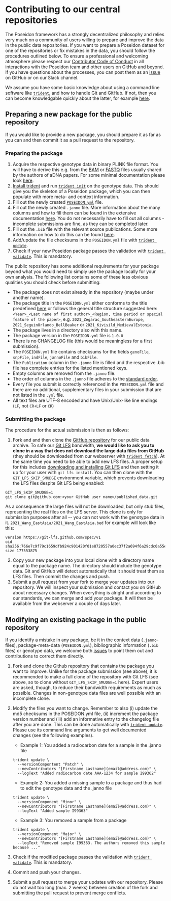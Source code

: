 # Contributing to our central repositories

The Poseidon framework has a strongly decentralized philosophy and relies very much on a community of users willing to prepare and improve the data in the public data repositories. If you want to prepare a Poseidon dataset for one of the repositories or fix mistakes in the data, you should follow the procedures outlined below. To ensure a professional and welcoming atmosphere please respect our [Contributor Code of Conduct](conduct.md) in all interactions with the Poseidon team and other users on GitHub and beyond. If you have questions about the processes, you can post them as an [issue](https://github.com/poseidon-framework/published_data/issues) on GitHub or on our Slack channel.

We assume you have some basic knowledge about using a command line software like [`trident`](trident), and how to handle Git and GitHub. If not, then you can become knowledgable quickly about the latter, for example [here](https://lab.github.com/githubtraining/introduction-to-github).

## Preparing a new package for the public repository

If you would like to provide a new package, you should prepare it as far as you can and then commit it as a pull request to the repository.

### Preparing the package

1. Acquire the respective genotype data in binary PLINK file format. You will have to derive this e.g. from the [BAM](https://en.wikipedia.org/wiki/SAM_(file_format)) or [FASTQ](https://en.wikipedia.org/wiki/FASTQ_format) files usually shared by the authors of aDNA papers. For some minimal documentation please look [here](genotype_data).
2. [Install trident](https://poseidon-framework.github.io/#/trident?id=installation-quickstart) and run [`trident init`](trident?id=init-command) on the genotype data. This should give you the skeleton of a Poseidon package, which you can then populate with more meta- and context information.
3. Fill out the newly created [`POSEIDON.yml`](standard?id=the-poseidonyml-file-mandatory) file.
4. Fill out the newly created `.janno` file. More information about the many columns and how to fill them can be found in the extensive documentation [here](janno_details). You do not necessarily have to fill out all columns - incomplete submissions are fine, as they can be completed later.
5. Fill out the `.bib` file with the relevant source publications. Some more information on how to do this can be found [here](janno_details?id=context-information).
6. Add/update the file checksums in the `POSEIDON.yml` file with [`trident update`](trident?id=update-command).
7. Check if your new Poseidon package passes the validation with [`trident validate`](trident?id=validate-command). This is mandatory.

The public repository has some additional requirements for your package beyond what you would need to simply use the package locally for your own analysis. The following list contains some of these less obvious qualities you should check before submitting:

- The package does not exist already in the repository (maybe under another name).
- The package title in the `POSEIDON.yml` either conforms to the title predefined [here](https://github.com/poseidon-framework/published_data/issues/14) or follows the general title structure suggested here: `<Year>_<Last name of first author>_<Region, time period or special feature of the paper>`, e.g. `2021_Zegarac_SoutheasternEurope`, `2021_SeguinOrlando_BellBeaker` or `2021_Kivisild_MedievalEstonia`.
- The package lives in a directory also with this name.
- The package version in the `POSEIDON.yml` file is `1.0.0`
- There is no CHANGELOG file (this would be meaningless for a first submission).
- The `POSEIDON.yml` file contains checksums for the fields `genoFile`, `snpFile`, `indFile`, `jannoFile` and `bibFile`.
- The `Publication` column in the `.janno` file is filled and the respective .bib file has complete entries for the listed mentioned keys.
- Empty columns are removed from the `.janno` file.
- The order of columns in the `.janno` file adheres to the [standard order](https://github.com/poseidon-framework/poseidon-schema/blob/master/janno_columns.tsv).
- Every file you submit is correctly referenced in the `POSEIDON.yml` file and there are no additional, supplementary files in your submission that are not listed in the `.yml` file.
- All text files are UTF-8 encoded and have Unix/Unix-like line endings (`LF`, not `CR+LF` or `CR`)

### Submitting the package

The procedure for the actual submission is then as follows:

1. Fork and and then clone the [GitHub repository](https://github.com/poseidon-framework/published_data) for our public data archive. To safe our [Git LFS](https://docs.github.com/en/repositories/working-with-files/managing-large-files/about-git-large-file-storage) bandwidth, **we would like to ask you to clone in a way that does not download the large data files from GitHub** (they should be downloaded from our webserver with [`trident fetch`](trident?id=fetch-command)). At the same time you need to be able to add new LFS files. A proper setup for this includes [downloading and installing Git LFS](https://git-lfs.github.com/) and then setting it up for your user with `git lfs install`. You can then clone with the `GIT_LFS_SKIP_SMUDGE` environment variable, which prevents downloading the LFS files despite Git LFS being enabled:

```
GIT_LFS_SKIP_SMUDGE=1
git clone git@github.com:<your GitHub user name>/published_data.git
```

As a consequence the large files will not be downloaded, but only stub files, representing the real files on the LFS server. This clone is only for submission purposes after all -- you can not work with the genotype data in it. `2021_Wang_EastAsia/2021_Wang_EastAsia.bed` for example will look like this:

```
version https://git-lfs.github.com/spec/v1
oid sha256:766e7c9f79c1659dfb924c901420f01e8720557a0ec37f2a694f6a29cdc0a55e
size 177553875
```

2. Copy your new package into your local clone with a directory name equal to the package name. The directory should include the genotype data. Git and GitHub will detect automatically that it should treat them as LFS files. Then commit the changes and push.
3. Submit a pull request from your fork to merge your updates into our repository. We will inspect your submission and contact you on GitHub about necessary changes. When everything is alright and according to our standards, we can merge and add your package. It will then be available from the webserver a couple of days later.

## Modifying an existing package in the public repository

If you identify a mistake in any package, be it in the context data (`.janno`-files), package-meta-data (`POSEIDON.yml`), bibliographic information (`.bib` files) or genotype data, we welcome both [issues](https://github.com/poseidon-framework/published_data/issues) to point them out and contributions to correct them directly.

1. Fork and clone the Github repository that contains the package you want to improve. Unlike for the package submission (see above), it is recommended to make a full clone of the repository with Git LFS (see above, so to clone without `GIT_LFS_SKIP_SMUDGE=1` here). Expert users are asked, though, to reduce their bandwidth requirements as much as possible. Changes in non-genotype data files are well possible with an incomplete clone.
2. Modify the files you want to change. Remember to also (i) update the md5 checksums in the POSEIDON.yml file, (ii) increment the package version number and (iii) add an informative entry to the changelog file after you are done. This can be done automatically with [`trident update`](trident?id=update-command). Please use its command line arguments to get well documented changes (see the following examples).

	- Example 1: You added a radiocarbon date for a sample in the .janno file
	```
	trident update \
	  --versionCompontent "Patch" \
	  --newContributors "[Firstname Lastname](email@address.com)" \
	  --logText "Added radiocarbon date AAA-1234 for sample I99362"
	```

	- Example 2: You added a missing sample to a package and thus had to edit the genotype data and the .janno file
	```
	trident update \
	  --versionComponent "Minor" \
	  --newContributors "[Firstname Lastname](email@address.com)" \
	  --logText "Added sample I99363"
	```

	- Example 3: You removed a sample from a package
	```
	trident update \
	  --versionComponent "Major" \
	  --newContributors "[Firstname Lastname](email@address.com)" \
	  --logText "Removed sample I99363. The authors removed this sample because ..."
	```

3. Check if the modified package passes the validation with [`trident validate`](trident?id=validate-command). This is mandatory.
4. Commit and push your changes.
5. Submit a pull request to merge your updates with our repository. Please do not wait too long (max. 2 weeks) between creation of the fork and submitting the pull request to prevent merge conflicts.
